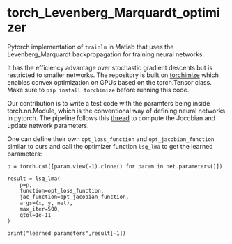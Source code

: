 # torch_Levenberg_Marquardt_optimizer
Pytorch implementation of `trainlm` in Matlab that uses the Levenberg_Marquardt backpropagation for training neural networks. 

It has the efficiency advantage over stochastic gradient descents but is restricted to smaller networks. The repository is built on [torchimize](https://github.com/hahnec/torchimize) which enables convex optimization on GPUs based on the torch.Tensor class.
Make sure to `pip install torchimize` before running this code.

Our contribution is to write a test code with the paramters being inside torch.nn.Module, which is the conventional way of defining neural networks in pytorch. The pipeline follows this [thread](https://discuss.pytorch.org/t/get-gradient-and-jacobian-wrt-the-parameters/98240) to compute the Jocobian and update network parameters.

One can define their own `opt_loss_function` and `opt_jacobian_function` similar to ours and call the optimizer function `lsq_lma` to get the learned parameters:
```
p = torch.cat([param.view(-1).clone() for param in net.parameters()])

result = lsq_lma(
    p=p, 
    function=opt_loss_function,
    jac_function=opt_jacobian_function,
    args=(x, y, net),
    max_iter=500,
    gtol=1e-11
)

print("learned parameters",result[-1])
